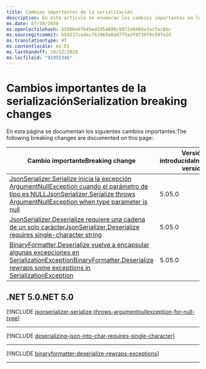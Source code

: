 ```yaml
---
title: Cambios importantes de la serialización
description: En este artículo se enumeran los cambios importantes en la categoría de serialización en .NET Core y .NET 5.0 y versiones posteriores.
ms.date: 07/30/2020
ms.openlocfilehash: 65006e6fb45ed2d54699c9972e0489e3ac5ac8bc
ms.sourcegitcommit: b59237ca4ec763969a0dd775a3f8f39f8c59fe24
ms.translationtype: HT
ms.contentlocale: es-ES
ms.lasthandoff: 10/12/2020
ms.locfileid: "91955346"
---
```

# <a name="serialization-breaking-changes"></a><span data-ttu-id="2d739-103">Cambios importantes de la serialización</span><span class="sxs-lookup"><span data-stu-id="2d739-103">Serialization breaking changes</span></span>

<span data-ttu-id="2d739-104">En esta página se documentan los siguientes cambios importantes:</span><span class="sxs-lookup"><span data-stu-id="2d739-104">The following breaking changes are documented on this page:</span></span>

| <span data-ttu-id="2d739-105">Cambio importante</span><span class="sxs-lookup"><span data-stu-id="2d739-105">Breaking change</span></span> | <span data-ttu-id="2d739-106">Versión introducida</span><span class="sxs-lookup"><span data-stu-id="2d739-106">Introduced version</span></span> |
| - | - |
| [<span data-ttu-id="2d739-107">JsonSerializer.Serialize inicia la excepción ArgumentNullException cuando el parámetro de tipo es NULL</span><span class="sxs-lookup"><span data-stu-id="2d739-107">JsonSerializer.Serialize throws ArgumentNullException when type parameter is null</span></span>](#jsonserializerserialize-throws-argumentnullexception-when-type-parameter-is-null) | <span data-ttu-id="2d739-108">5.0</span><span class="sxs-lookup"><span data-stu-id="2d739-108">5.0</span></span> |
| [<span data-ttu-id="2d739-109">JsonSerializer.Deserialize requiere una cadena de un solo carácter</span><span class="sxs-lookup"><span data-stu-id="2d739-109">JsonSerializer.Deserialize requires single-character string</span></span>](#jsonserializerdeserialize-requires-single-character-string) | <span data-ttu-id="2d739-110">5.0</span><span class="sxs-lookup"><span data-stu-id="2d739-110">5.0</span></span> |
| [<span data-ttu-id="2d739-111">BinaryFormatter.Deserialize vuelve a encapsular algunas excepciones en SerializationException</span><span class="sxs-lookup"><span data-stu-id="2d739-111">BinaryFormatter.Deserialize rewraps some exceptions in SerializationException</span></span>](#binaryformatterdeserialize-rewraps-some-exceptions-in-serializationexception) | <span data-ttu-id="2d739-112">5.0</span><span class="sxs-lookup"><span data-stu-id="2d739-112">5.0</span></span> |

## <a name="net-50"></a><span data-ttu-id="2d739-113">.NET 5.0</span><span class="sxs-lookup"><span data-stu-id="2d739-113">.NET 5.0</span></span>

[!INCLUDE [jsonserializer-serialize-throws-argumentnullexception-for-null-type](../../../includes/core-changes/serialization/5.0/jsonserializer-serialize-throws-argumentnullexception-for-null-type.md)]

***

[!INCLUDE [deserializing-json-into-char-requires-single-character](../../../includes/core-changes/serialization/5.0/deserializing-json-into-char-requires-single-character.md)]

***

[!INCLUDE [binaryformatter-deserialize-rewraps-exceptions](../../../includes/core-changes/serialization/5.0/binaryformatter-deserialize-rewraps-exceptions.md)]

***
